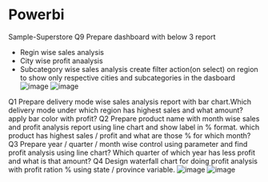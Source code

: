 # Powerbi
Sample-Superstore
Q9 Prepare dashboard with below 3 report
- Regin wise sales analysis
- City wise profit anaalysis
- Subcategory wise sales analysis
create filter action(on select) on region to show only respective cities and subcategories in the dasboard
![image](https://github.com/siddheshkadam21/Powerbi/assets/63228105/6ceb0012-1b35-42ae-bea8-7216cf99d90f)
![image](https://github.com/siddheshkadam21/Powerbi/assets/63228105/6a8b8c5a-6747-4c89-af7c-ce0ebf1b550b)

Q1 Prepare delivery mode wise sales analysis report with bar chart.Which delivery mode under which region has highest sales and what amount? apply bar color with profit?
Q2 Prepare product name with month wise sales and profit analysis report using line chart and show label in % format. which product has highest sales / profit and what are those % for which month?
Q3 Prepare year / quarter / month wise control using parameter and find profit analysis using line chart? Which quarter of which year has less profit and what is that amount?
Q4 Design waterfall chart for doing profit analysis with profit ration % using state / province variable.
![image](https://github.com/siddheshkadam21/Powerbi/assets/63228105/efe2abf9-d45b-4b14-9144-71e45d2808cf)
![image](https://github.com/siddheshkadam21/Powerbi/assets/63228105/5fb21921-87cc-4e4b-9d72-33af943ede2f)

